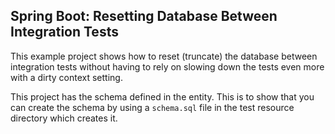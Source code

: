 ## Spring Boot: Resetting Database Between Integration Tests

This example project shows how to reset (truncate) the database between 
integration tests without having to rely on slowing down the tests even more
with a dirty context setting.

This project has the schema defined in the entity. This is to show that you can
create the schema by using a `schema.sql` file in the test resource directory which creates it.
